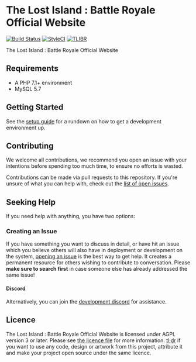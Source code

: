 The Lost Island : Battle Royale Official Website
=======

[![Build Status](https://travis-ci.org/Twiistrz/tlibr-web.svg?branch=master)](https://travis-ci.org/Twiistrz/tlibr-web) [![StyleCI](https://github.styleci.io/repos/136427458/shield)](https://github.styleci.io/repos/136427458) [![TLIBR](https://discordapp.com/api/guilds/442354079193104394/widget.png?style=shield)](https://discord.gg/ZBxkcU6)

The Lost Island : Battle Royale Official Website

Requirements
------------
- A PHP 7.1+ environment
- MySQL 5.7

Getting Started
---------------
See the [setup guide](SETUP.md) for a rundown on how to get a development environment up.

Contributing
------------
We welcome all contributions, we recommend you open an issue with your intentions before spending too much time, to ensure no efforts is wasted.

Contributions can be made via pull requests to this repository. If you're unsure of what you can help with, check out the [list of open issues](https://github.com/Twiistrz/tlibr-web/issues).

Seeking Help
------------

If you need help with anything, you have two options:

### Creating an Issue

If you have something you want to discuss in detail, or have hit an issue which you believe others will also have in deployment or development on the system, [opening an issue](https://github.com/Twiistrz/tlibr-web/issues) is the best way to get help. It creates a permanent resource for others wishing to contribute to conversation. Please **make sure to search first** in case someone else has already addressed the same issue!

#### Discord

Alternatively, you can join the [development discord](https://discord.gg/ZBxkcU6) for assistance.

Licence
-------

The Lost Island : Battle Royale Official Website is licensed under AGPL version 3 or later. Please see [the licence file](LICENCE) for more information. [tl;dr](https://tldrlegal.com/license/gnu-affero-general-public-license-v3-(agpl-3.0)) if you want to use any code, design or artwork from this project, attribute it and make your project open source under the same licence.
